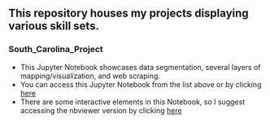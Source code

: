 ## This repository houses my projects displaying various skill sets. 

### South_Carolina_Project
- This Jupyter Notebook showcases data segmentation, several layers of mapping/visualization, and web scraping.
- You can access this Jupyter Notebook from the list above or by clicking [here](https://github.com/ajgoyak/my_projects/blob/master/South_Carolina_Project.ipynb)
- There are some interactive elements in this Notebook, so I suggest accessing the nbviewer version by clicking [here](https://nbviewer.jupyter.org/github/ajgoyak/my_projects/blob/master/South_Carolina_Project.ipynb#zip)
